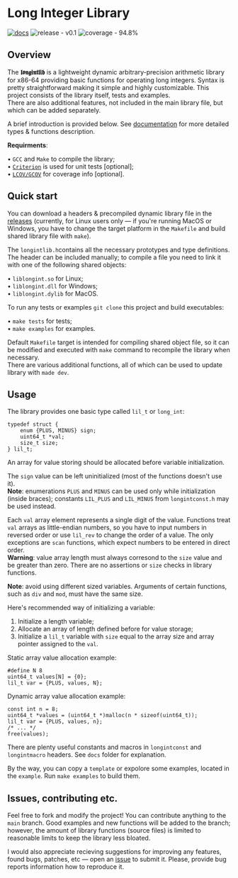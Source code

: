 # Long Integer Library

[![docs](https://img.shields.io/badge/docs-blue)](https://github.com/l8stwisd8m/longintlib/blob/main/docs/Documentation.md)
![release - v0.1](https://img.shields.io/badge/release-v0.1-blueviolet)
![coverage - 94.8%](https://img.shields.io/badge/coverage-94.8%-violet)

## Overview

The **𝖑𝖔𝖓𝖌𝖎𝖓𝖙𝖑𝖎𝖇** is a lightweight dynamic arbitrary-precision arithmetic library for x86-64 providing basic functions for operating long integers. Syntax is pretty straightforward making it simple and highly customizable. This project consists of the library itself, tests and examples.  
There are also additional features, not included in the main library file, but which can be added separately.

A brief introduction is provided below. See [documentation](https://github.com/l8stwisd8m/longintlib/blob/main/docs/Documentation.md) for more detailed types & functions description.

**Requirments**:  

• `GCC` and `Make` to compile the library;  
• [`Criterion`](https://github.com/Snaipe/Criterion) is used for unit tests [optional];  
• [`LCOV/GCOV`](https://github.com/linux-test-project/lcov) for coverage info [optional].  

## Quick start

You can download a headers & precompiled dynamic library file in the [releases](https://github.com/l8stwisd8m/longintlib/releases) (currently, for Linux users only — if you're running MacOS or Windows, you have to change the target platform in the `Makefile` and build shared library file with `make`).

The `longintlib.h`contains all the necessary prototypes and type definitions. The header can be included manually; to compile a file you need to link it with one of the following shared objects:  

• `liblongint.so` for Linux;  
• `liblongint.dll` for Windows;  
• `liblongint.dylib` for MacOS.  

To run any tests or examples `git clone` this project and build executables:  

• `make tests` for tests;  
• `make examples` for examples.  

Default `Makefile` target is intended for compiling shared object file, so it can be modified and executed with `make` command to recompile the library when necessary.  
There are various additional functions, all of which can be used to update library with `made dev`.

## Usage

The library provides one basic type called `lil_t` or `long_int`:

```
typedef struct {
    enum {PLUS, MINUS} sign;
    uint64_t *val;
    size_t size;
} lil_t;
```

An array for value storing should be allocated before variable initialization.

The `sign` value can be left uninitialized (most of the functions doesn't use it).  
**Note**: enumerations `PLUS` and `MINUS` can be used only while initialization (inside braces); constants `LIL_PLUS` and `LIL_MINUS` from `longintconst.h` may be used instead.

Each `val` array element represents a single digit of the value. Functions treat `val` arrays as little-endian numbers, so you have to input numbers in reversed order or use `lil_rev` to change the order of a value. The only exceptions are `scan` functions, which expect numbers to be entered in direct order.  
**Warning**: value array length must always corresond to the `size` value and be greater than zero. There are no assertions or `size` checks in library functions.

**Note**: avoid using different sized variables. Arguments of certain functions, such as `div` and `mod`, must have the same size.

Here's recommended way of initializing a variable:

1. Initialize a length variable;
2. Allocate an array of length defined before for value storage;
3. Initialize a `lil_t` variable with `size` equal to the array size and array pointer assigned to the `val`.

Static array value allocation example:

```
#define N 8
uint64_t values[N] = {0};
lil_t var = {PLUS, values, N};
```

Dynamic array value allocation example:

```
const int n = 8;
uint64_t *values = (uint64_t *)malloc(n * sizeof(uint64_t));
lil_t var = {PLUS, values, n};
/* ... */
free(values);
```

There are plenty useful constants and macros in `longintconst` and `longintmacro` headers. See `docs` folder for explanation.

By the way, you can copy a `template` or expolore some examples, located in the `example`. Run `make examples` to build them.

## Issues, contributing etc.

Feel free to fork and modify the project! You can contribute anything to the `main` branch. Good examples and new functions will be added to the branch; however, the amount of library functions (source files) is limited to reasonable limits to keep the library less bloated.

I would also appreciate recieving suggestions for improving any features, found bugs, patches, etc — open an [issue](https://github.com/l8stwisd8m/longintlib/issues) to submit it. Please, provide bug reports information how to reproduce it.
